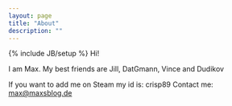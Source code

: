 ```yaml
---
layout: page
title: "About"
description: ""
---
```

{% include JB/setup %}
Hi!

I am Max. My best friends are Jill, DatGmann, Vince and Dudikov

If you want to add me on Steam my id is: crisp89
Contact me: max@maxsblog.de
